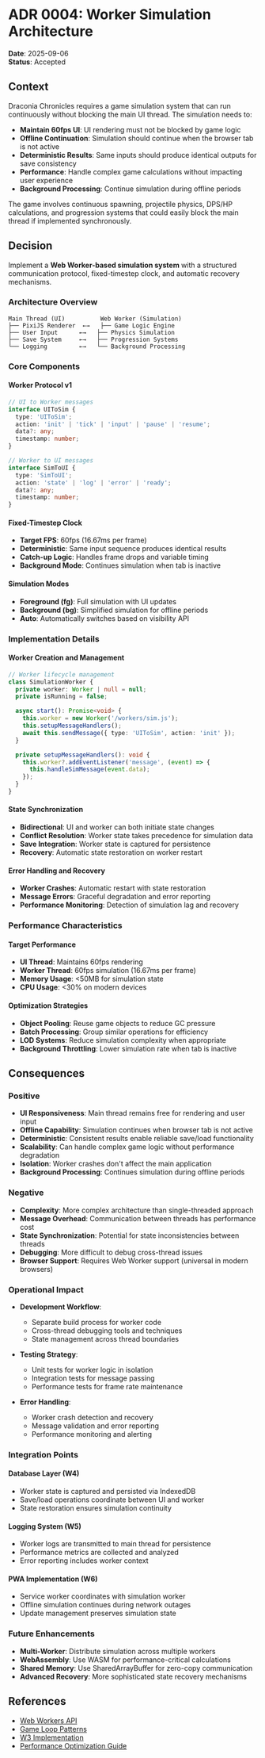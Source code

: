 <!-- markdownlint-disable -->

# ADR 0004: Worker Simulation Architecture

**Date**: 2025-09-06  
**Status**: Accepted

## Context

Draconia Chronicles requires a game simulation system that can run continuously without blocking the main UI thread. The simulation needs to:

- **Maintain 60fps UI**: UI rendering must not be blocked by game logic
- **Offline Continuation**: Simulation should continue when the browser tab is not active
- **Deterministic Results**: Same inputs should produce identical outputs for save consistency
- **Performance**: Handle complex game calculations without impacting user experience
- **Background Processing**: Continue simulation during offline periods

The game involves continuous spawning, projectile physics, DPS/HP calculations, and progression systems that could easily block the main thread if implemented synchronously.

## Decision

Implement a **Web Worker-based simulation system** with a structured communication protocol, fixed-timestep clock, and automatic recovery mechanisms.

### Architecture Overview

```
Main Thread (UI)          Web Worker (Simulation)
├── PixiJS Renderer  ←→   ├── Game Logic Engine
├── User Input      ←→   ├── Physics Simulation
├── Save System     ←→   ├── Progression Systems
└── Logging         ←→   └── Background Processing
```

### Core Components

#### **Worker Protocol v1**

```typescript
// UI to Worker messages
interface UIToSim {
  type: 'UIToSim';
  action: 'init' | 'tick' | 'input' | 'pause' | 'resume';
  data?: any;
  timestamp: number;
}

// Worker to UI messages
interface SimToUI {
  type: 'SimToUI';
  action: 'state' | 'log' | 'error' | 'ready';
  data?: any;
  timestamp: number;
}
```

#### **Fixed-Timestep Clock**

- **Target FPS**: 60fps (16.67ms per frame)
- **Deterministic**: Same input sequence produces identical results
- **Catch-up Logic**: Handles frame drops and variable timing
- **Background Mode**: Continues simulation when tab is inactive

#### **Simulation Modes**

- **Foreground (fg)**: Full simulation with UI updates
- **Background (bg)**: Simplified simulation for offline periods
- **Auto**: Automatically switches based on visibility API

### Implementation Details

#### **Worker Creation and Management**

```typescript
// Worker lifecycle management
class SimulationWorker {
  private worker: Worker | null = null;
  private isRunning = false;

  async start(): Promise<void> {
    this.worker = new Worker('/workers/sim.js');
    this.setupMessageHandlers();
    await this.sendMessage({ type: 'UIToSim', action: 'init' });
  }

  private setupMessageHandlers(): void {
    this.worker?.addEventListener('message', (event) => {
      this.handleSimMessage(event.data);
    });
  }
}
```

#### **State Synchronization**

- **Bidirectional**: UI and worker can both initiate state changes
- **Conflict Resolution**: Worker state takes precedence for simulation data
- **Save Integration**: Worker state is captured for persistence
- **Recovery**: Automatic state restoration on worker restart

#### **Error Handling and Recovery**

- **Worker Crashes**: Automatic restart with state restoration
- **Message Errors**: Graceful degradation and error reporting
- **Performance Monitoring**: Detection of simulation lag and recovery

### Performance Characteristics

#### **Target Performance**

- **UI Thread**: Maintains 60fps rendering
- **Worker Thread**: 60fps simulation (16.67ms per frame)
- **Memory Usage**: <50MB for simulation state
- **CPU Usage**: <30% on modern devices

#### **Optimization Strategies**

- **Object Pooling**: Reuse game objects to reduce GC pressure
- **Batch Processing**: Group similar operations for efficiency
- **LOD Systems**: Reduce simulation complexity when appropriate
- **Background Throttling**: Lower simulation rate when tab is inactive

## Consequences

### Positive

- **UI Responsiveness**: Main thread remains free for rendering and user input
- **Offline Capability**: Simulation continues when browser tab is not active
- **Deterministic**: Consistent results enable reliable save/load functionality
- **Scalability**: Can handle complex game logic without performance degradation
- **Isolation**: Worker crashes don't affect the main application
- **Background Processing**: Continues simulation during offline periods

### Negative

- **Complexity**: More complex architecture than single-threaded approach
- **Message Overhead**: Communication between threads has performance cost
- **State Synchronization**: Potential for state inconsistencies between threads
- **Debugging**: More difficult to debug cross-thread issues
- **Browser Support**: Requires Web Worker support (universal in modern browsers)

### Operational Impact

- **Development Workflow**:
  - Separate build process for worker code
  - Cross-thread debugging tools and techniques
  - State management across thread boundaries

- **Testing Strategy**:
  - Unit tests for worker logic in isolation
  - Integration tests for message passing
  - Performance tests for frame rate maintenance

- **Error Handling**:
  - Worker crash detection and recovery
  - Message validation and error reporting
  - Performance monitoring and alerting

### Integration Points

#### **Database Layer (W4)**

- Worker state is captured and persisted via IndexedDB
- Save/load operations coordinate between UI and worker
- State restoration ensures simulation continuity

#### **Logging System (W5)**

- Worker logs are transmitted to main thread for persistence
- Performance metrics are collected and analyzed
- Error reporting includes worker context

#### **PWA Implementation (W6)**

- Service worker coordinates with simulation worker
- Offline simulation continues during network outages
- Update management preserves simulation state

### Future Enhancements

- **Multi-Worker**: Distribute simulation across multiple workers
- **WebAssembly**: Use WASM for performance-critical calculations
- **Shared Memory**: Use SharedArrayBuffer for zero-copy communication
- **Advanced Recovery**: More sophisticated state recovery mechanisms

## References

- [Web Workers API](https://developer.mozilla.org/en-US/docs/Web/API/Web_Workers_API)
- [Game Loop Patterns](https://gameprogrammingpatterns.com/game-loop.html)
- [W3 Implementation](../engineering/development-workflow.md)
- [Performance Optimization Guide](../optimization/CODE_OPTIMIZATION_GUIDE.md)
